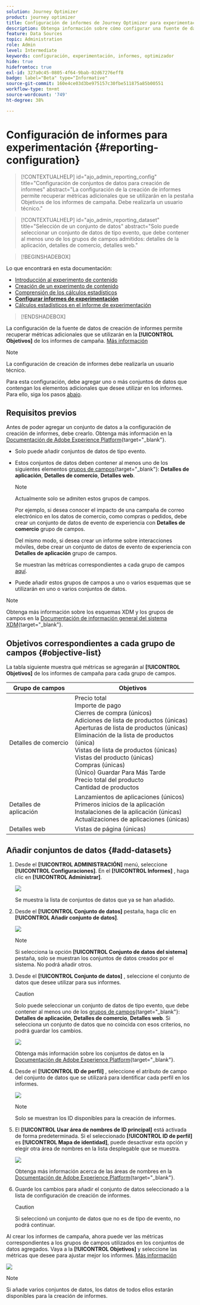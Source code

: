 ```yaml
---
solution: Journey Optimizer
product: journey optimizer
title: Configuración de informes de Journey Optimizer para experimentación
description: Obtenga información sobre cómo configurar una fuente de datos de creación de informes
feature: Data Sources
topic: Administration
role: Admin
level: Intermediate
keywords: configuración, experimentación, informes, optimizador
hide: true
hidefromtoc: true
exl-id: 327a0c45-0805-4f64-9bab-02d67276eff8
badge: label="Beta" type="Informative"
source-git-commit: 160e4ce03d3be975157c30fbe511875a85b00551
workflow-type: tm+mt
source-wordcount: '749'
ht-degree: 38%

---
```


# Configuración de informes para experimentación {#reporting-configuration}

>[!CONTEXTUALHELP]
>id="ajo_admin_reporting_config"
>title="Configuración de conjuntos de datos para creación de informes"
>abstract="La configuración de la creación de informes permite recuperar métricas adicionales que se utilizarán en la pestaña Objetivos de los informes de campaña. Debe realizarla un usuario técnico."

>[!CONTEXTUALHELP]
>id="ajo_admin_reporting_dataset"
>title="Selección de un conjunto de datos"
>abstract="Solo puede seleccionar un conjunto de datos de tipo evento, que debe contener al menos uno de los grupos de campos admitidos: detalles de la aplicación, detalles de comercio, detalles web."

>[!BEGINSHADEBOX]

Lo que encontrará en esta documentación:

* [Introducción al experimento de contenido](get-started-experiment.md)
* [Creación de un experimento de contenido](content-experiment.md)
* [Comprensión de los cálculos estadísticos](experiment-calculations.md)
* **[Configurar informes de experimentación](reporting-configuration.md)**
* [Cálculos estadísticos en el informe de experimentación](experiment-report-calculations.md)

>[!ENDSHADEBOX]

<!--The reporting data source configuration allows you to define a connection to a system in order to retrieve additional information that will be used in your reports.-->

La configuración de la fuente de datos de creación de informes permite recuperar métricas adicionales que se utilizarán en la **[!UICONTROL Objetivos]** de los informes de campaña. [Más información](content-experiment.md#objectives-global)

>[!NOTE]
>
>La configuración de creación de informes debe realizarla un usuario técnico. <!--Rights?-->

Para esta configuración, debe agregar uno o más conjuntos de datos que contengan los elementos adicionales que desee utilizar en los informes. Para ello, siga los pasos [abajo](#add-datasets).

<!--
➡️ [Discover this feature in video](#video)
-->

## Requisitos previos


Antes de poder agregar un conjunto de datos a la configuración de creación de informes, debe crearlo. Obtenga más información en la [Documentación de Adobe Experience Platform](https://experienceleague.adobe.com/docs/experience-platform/catalog/datasets/user-guide.html?lang=es#create){target="_blank"}.

* Solo puede añadir conjuntos de datos de tipo evento.

* Estos conjuntos de datos deben contener al menos uno de los siguientes elementos [grupos de campos](https://experienceleague.adobe.com/docs/experience-platform/xdm/tutorials/create-schema-ui.html?lang=es#field-group){target="_blank"}: **Detalles de aplicación**, **Detalles de comercio**, **Detalles web**.

   >[!NOTE]
   >
   >Actualmente solo se admiten estos grupos de campos.

   Por ejemplo, si desea conocer el impacto de una campaña de correo electrónico en los datos de comercio, como compras o pedidos, debe crear un conjunto de datos de evento de experiencia con **Detalles de comercio** grupo de campos.

   Del mismo modo, si desea crear un informe sobre interacciones móviles, debe crear un conjunto de datos de evento de experiencia con **Detalles de aplicación** grupo de campos.

   Se muestran las métricas correspondientes a cada grupo de campos [aquí](#objective-list).

* Puede añadir estos grupos de campos a uno o varios esquemas que se utilizarán en uno o varios conjuntos de datos.

>[!NOTE]
>
>Obtenga más información sobre los esquemas XDM y los grupos de campos en la [Documentación de información general del sistema XDM](https://experienceleague.adobe.com/docs/experience-platform/xdm/home.html?lang=es){target="_blank"}.

## Objetivos correspondientes a cada grupo de campos {#objective-list}

La tabla siguiente muestra qué métricas se agregarán al **[!UICONTROL Objetivos]** de los informes de campaña para cada grupo de campos.

| Grupo de campos | Objetivos |
|--- |--- |
| Detalles de comercio | Precio total<br>Importe de pago<br>Cierres de compra (únicos)<br>Adiciones de lista de productos (únicas)<br>Aperturas de lista de productos (únicas)<br>Eliminación de la lista de productos (única)<br>Vistas de lista de productos (únicas)<br>Vistas del producto (únicas)<br>Compras (únicas)<br>(Único) Guardar Para Más Tarde<br>Precio total del producto<br>Cantidad de productos |
| Detalles de aplicación | Lanzamientos de aplicaciones (únicos)<br>Primeros inicios de la aplicación<br>Instalaciones de la aplicación (únicas)<br>Actualizaciones de aplicaciones (únicas) |
| Detalles web | Vistas de página (únicas) |

## Añadir conjuntos de datos {#add-datasets}

1. Desde el **[!UICONTROL ADMINISTRACIÓN]** menú, seleccione **[!UICONTROL Configuraciones]**. En el  **[!UICONTROL Informes]** , haga clic en **[!UICONTROL Administrar]**.

   ![](assets/reporting-config-menu.png)

   Se muestra la lista de conjuntos de datos que ya se han añadido.

1. Desde el **[!UICONTROL Conjunto de datos]** pestaña, haga clic en **[!UICONTROL Añadir conjunto de datos]**.

   ![](assets/reporting-config-add.png)

   >[!NOTE]
   >
   >Si selecciona la opción **[!UICONTROL Conjunto de datos del sistema]** pestaña, solo se muestran los conjuntos de datos creados por el sistema. No podrá añadir otros.

1. Desde el **[!UICONTROL Conjunto de datos]** , seleccione el conjunto de datos que desee utilizar para sus informes.

   >[!CAUTION]
   >
   >Solo puede seleccionar un conjunto de datos de tipo evento, que debe contener al menos uno de los [grupos de campos](https://experienceleague.adobe.com/docs/experience-platform/xdm/tutorials/create-schema-ui.html?lang=es#field-group){target="_blank"}: **Detalles de aplicación**, **Detalles de comercio**, **Detalles web**. Si selecciona un conjunto de datos que no coincida con esos criterios, no podrá guardar los cambios.

   ![](assets/reporting-config-datasets.png)

   Obtenga más información sobre los conjuntos de datos en la [Documentación de Adobe Experience Platform](https://experienceleague.adobe.com/docs/experience-platform/catalog/datasets/overview.html?lang=es){target="_blank"}.

1. Desde el **[!UICONTROL ID de perfil]** , seleccione el atributo de campo del conjunto de datos que se utilizará para identificar cada perfil en los informes.

   ![](assets/reporting-config-profile-id.png)

   >[!NOTE]
   >
   >Solo se muestran los ID disponibles para la creación de informes.

1. El **[!UICONTROL Usar área de nombres de ID principal]** está activada de forma predeterminada. Si el seleccionado **[!UICONTROL ID de perfil]** es **[!UICONTROL Mapa de identidad]**, puede desactivar esta opción y elegir otra área de nombres en la lista desplegable que se muestra.

   ![](assets/reporting-config-namespace.png)

   Obtenga más información acerca de las áreas de nombres en la [Documentación de Adobe Experience Platform](https://experienceleague.adobe.com/docs/experience-platform/identity/namespaces.html?lang=es){target="_blank"}.

1. Guarde los cambios para añadir el conjunto de datos seleccionado a la lista de configuración de creación de informes.

   >[!CAUTION]
   >
   >Si seleccionó un conjunto de datos que no es de tipo de evento, no podrá continuar.

Al crear los informes de campaña, ahora puede ver las métricas correspondientes a los grupos de campos utilizados en los conjuntos de datos agregados. Vaya a la **[!UICONTROL Objetivos]** y seleccione las métricas que desee para ajustar mejor los informes. [Más información](content-experiment.md#objectives-global)

![](assets/reporting-config-objectives.png)

>[!NOTE]
>
>Si añade varios conjuntos de datos, los datos de todos ellos estarán disponibles para la creación de informes.

<!--
## How-to video {#video}

Understand how to configure Experience Platform reporting data sources.

>[!VIDEO]()
-->
